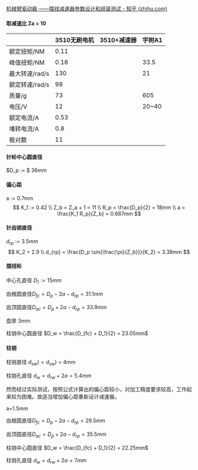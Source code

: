 

[机械臂驱动器 ——摆线减速器参数设计和组装测试 - 知乎 (zhihu.com)](https://zhuanlan.zhihu.com/p/652012423)

#### 取减速比 Za = 10

|                | 3510无刷电机 | 3510+减速器 | 宇树A1 |
| -------------- | ------------ | ----------- | ------ |
| 额定扭矩/NM    | 0.11         |             |        |
| 峰值扭矩/NM    | 0.16         |             | 33.5   |
| 最大转速/rad/s | 130          |             | 21     |
| 额定转速/rad/s | 98           |             |        |
| 质量/g         | 73           |             | 605    |
| 电压/V         | 12           |             | 20~40  |
| 额定电流/A     | 0.53         |             |        |
| 堵转电流/A     | 0.8          |             |        |
| 极对数         | 11           |             |        |



#### 针轮中心圆直径 

$D_p := $ 36mm



#### 偏心距 

a := 0.7mm
$$
K_1 := 0.42 \\
Z_b = Z_a + 1 = 11 \\
R_p = \frac{D_p}{2} = 18mm \\
a = \frac{K_1 R_p}{Z_b} = 0.687mm
$$

#### 针齿销直径

$d_{rp}$  := 3.5mm 
$$
K_2 = 2.9 \\
d_{rp} = \frac{D_p \sin{\frac{\pi}{Z_b}}}{K_2} = 3.38mm
$$

#### 摆线轮

中心孔直径 $D_1 := 15mm$

齿根圆直径$D_{fc} = D_p - 2a - d_{rp} = 31.1mm$

齿顶圆直径$D_{ac} = D_p + 2a - d_{rp} = 33.9mm$

盘厚 3mm

柱销中心圆直径 $D_w = \frac{D_{fc} + D_1}{2} = 23.05mm$ 



#### 柱销

柱销直径 $d_{sw}(=d_{sw})$ = 4mm

柱销孔直径 $d_w = d_{rw} + 2a = 5.4mm$



然而经过实际测试，按照公式计算出的偏心距较小，对加工精度要求较高，工作起来较为困难。故适当增加偏心距重新设计减速器。

a=1.5mm

齿根圆直径$D_{fc} = D_p - 2a - d_{rp} = 29.5mm$

齿顶圆直径$D_{ac} = D_p + 2a - d_{rp} = 35.5mm$

柱销中心圆直径 $D_w = \frac{D_{fc} + D_1}{2} = 22.25mm$ 

柱销孔直径 $d_w = d_{rw} + 2a = 7mm$